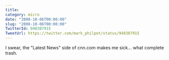 ```yaml
---
title: 
category: micro
date: "2008-10-06T00:00:00"
slug: "2008-10-06T00:00:00"
TwitterId: 948387915
TweetUrl: https://twitter.com/mark_philpot/status/948387915
---
```


I swear, the "Latest News" side of cnn.com makes me sick... what complete trash.
